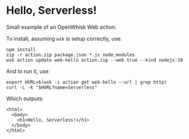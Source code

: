 Hello, Serverless!
===

Small example of an OpenWhisk Web action.

To install, assuming `wsk` is setup correctly, use:

    npm install
    zip -r action.zip package.json *.js node_modules
    wsk action update web-hello action.zip --web true --kind nodejs:10

And to run it, use:

    export HURL=$(wsk -i action get web-hello --url | grep http)
    curl -L -k "$HURL?name=Serverless"

Which outputs:

    <html>
      <body>
        <h1>Hello, Serverless!</h1>
      </body>
    </html>
